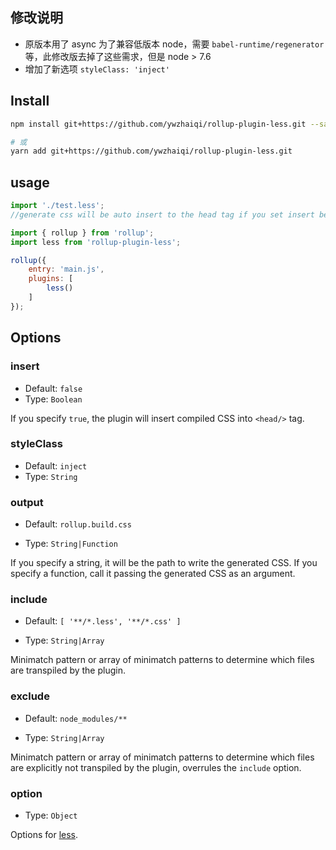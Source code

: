 ## 修改说明

- 原版本用了 async 为了兼容低版本 node，需要 `babel-runtime/regenerator` 等，此修改版去掉了这些需求，但是 node > 7.6
- 增加了新选项 `styleClass: 'inject'`

## Install

```bash
npm install git+https://github.com/ywzhaiqi/rollup-plugin-less.git --save

# 或
yarn add git+https://github.com/ywzhaiqi/rollup-plugin-less.git
```

## usage

```js
import './test.less';
//generate css will be auto insert to the head tag if you set insert be true
```

```js
import { rollup } from 'rollup';
import less from 'rollup-plugin-less';

rollup({
    entry: 'main.js',
    plugins: [
        less()
    ]
});
```


## Options

### insert

+ Default: `false`
+ Type: `Boolean`

If you specify `true`, the plugin will insert compiled CSS into `<head/>` tag.

### styleClass

+ Default: `inject`
+ Type: `String`

### output

+ Default: `rollup.build.css`

+ Type: `String|Function`

If you specify a string, it will be the path to write the generated CSS.
If you specify a function, call it passing the generated CSS as an argument.

### include

+ Default: `[ '**/*.less', '**/*.css' ]`

+ Type: `String|Array`

Minimatch pattern or array of minimatch patterns to determine which files are transpiled by the plugin.

### exclude

+ Default: `node_modules/**`

+ Type: `String|Array`

Minimatch pattern or array of minimatch patterns to determine which files are explicitly not transpiled by the plugin, overrules the `include` option.

### option

+ Type: `Object`

Options for [less](http://lesscss.org/usage/#programmatic-usage).
